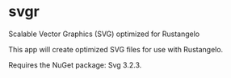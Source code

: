 # svgr
Scalable Vector Graphics (SVG) optimized for Rustangelo

This app will create optimized SVG files for use with Rustangelo.

Requires the NuGet package: Svg 3.2.3.
